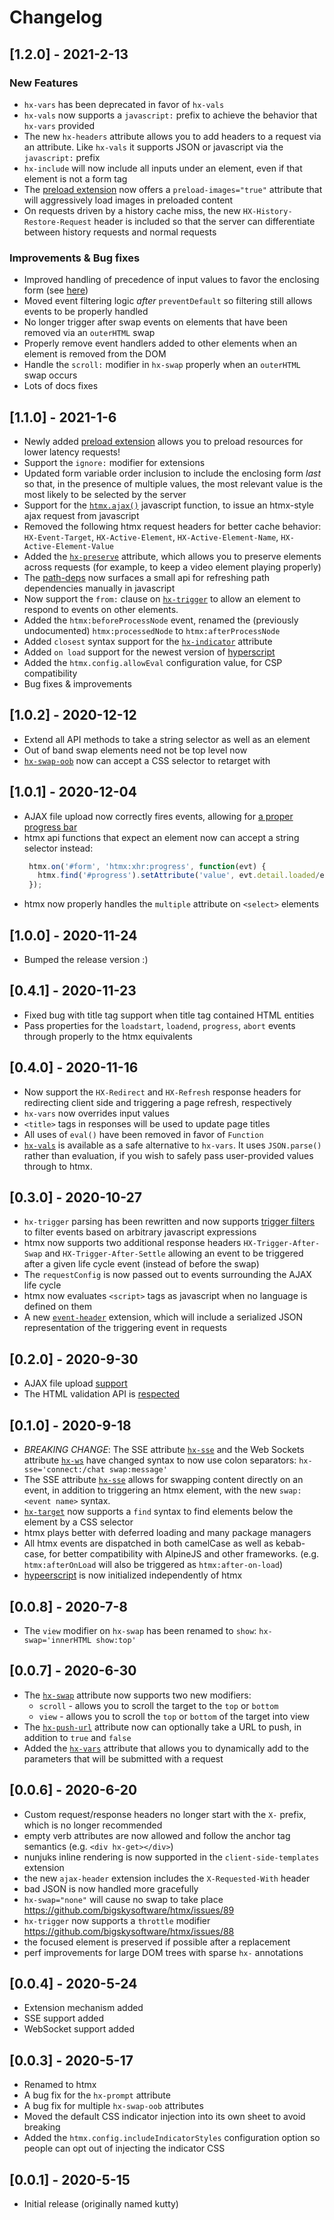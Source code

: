 # Changelog


## [1.2.0] - 2021-2-13

### New Features

* `hx-vars` has been deprecated in favor of `hx-vals`
* `hx-vals` now supports a `javascript:` prefix to achieve the behavior that `hx-vars` provided
* The new `hx-headers` attribute allows you to add headers to a request via an attribute.  Like `hx-vals` it supports
  JSON or javascript via the `javascript:` prefix
* `hx-include` will now include all inputs under an element, even if that element is not a form tag
* The [preload extension](https://htmx.org/extensions/preload/) now offers a `preload-images="true"` attribute that will aggressively load images in preloaded content
* On requests driven by a history cache miss, the new `HX-History-Restore-Request` header is included so that the server
  can differentiate between history requests and normal requests 

### Improvements & Bug fixes

* Improved handling of precedence of input values to favor the enclosing form (see [here](https://github.com/bigskysoftware/htmx/commit/a10e43d619dc340aa324d37772c06a69a2f47ec9))
* Moved event filtering logic *after* `preventDefault` so filtering still allows events to be properly handled
* No longer trigger after swap events on elements that have been removed via an `outerHTML` swap
* Properly remove event handlers added to other elements when an element is removed from the DOM
* Handle the `scroll:` modifier in `hx-swap` properly when an `outerHTML` swap occurs
* Lots of docs fixes

## [1.1.0] - 2021-1-6

* Newly added [preload extension](https://htmx.org/extensions/preload/) allows you to preload resources for lower
  latency requests!
* Support the `ignore:` modifier for extensions
* Updated form variable order inclusion to include the enclosing form *last* so that, in the presence of multiple 
  values, the most relevant value is the most likely to be selected by the server
* Support for the [`htmx.ajax()`](https://dev.htmx.org/api/#ajax) javascript function, to issue an htmx-style ajax 
  request from javascript
* Removed the following htmx request headers for better cache behavior: `HX-Event-Target`, `HX-Active-Element`, 
  `HX-Active-Element-Name`, `HX-Active-Element-Value`
* Added the [`hx-preserve`](https://dev.htmx.org/attributes/hx-preserve) attribute, which allows 
  you to preserve elements across requests (for example, to keep a video element playing properly)
* The [path-deps](https://dev.htmx.org/extensions/path-deps/#refresh) now surfaces a small api
  for refreshing path dependencies manually in javascript
* Now support the `from:` clause on [`hx-trigger`](https://dev.htmx.org/attributes/hx-trigger) to
  allow an element to respond to events on other elements.
* Added the `htmx:beforeProcessNode` event, renamed the (previously undocumented) `htmx:processedNode` to `htmx:afterProcessNode`
* Added `closest` syntax support for the [`hx-indicator`](https://dev.htmx.org/attributes/hx-indicator) attribute
* Added `on load` support for the newest version of [hyperscript](https://hyperscript.org)
* Added the `htmx.config.allowEval` configuration value, for CSP compatibility
* Bug fixes & improvements 

## [1.0.2] - 2020-12-12

* Extend all API methods to take a string selector as well as an element
* Out of band swap elements need not be top level now
* [`hx-swap-oob`](https://htmx.org/attributes/hx-swap-oob) now can accept a CSS selector to retarget with

## [1.0.1] - 2020-12-04

* AJAX file upload now correctly fires events, allowing for [a proper progress bar](https://htmx.org/examples/file-upload)
* htmx api functions that expect an element now can accept a string selector instead:
   ```js
    htmx.on('#form', 'htmx:xhr:progress', function(evt) {
      htmx.find('#progress').setAttribute('value', evt.detail.loaded/evt.detail.total * 100)
    });
   ```
* htmx now properly handles the `multiple` attribute on `<select>` elements

## [1.0.0] - 2020-11-24

* Bumped the release version :)

## [0.4.1] - 2020-11-23

* Fixed bug with title tag support when title tag contained HTML entities
* Pass properties for the `loadstart`, `loadend`, `progress`, `abort` events through properly to the htmx equivalents

## [0.4.0] - 2020-11-16

* Now support the `HX-Redirect` and `HX-Refresh` response headers for redirecting client side and triggering a page refresh, respectively
* `hx-vars` now overrides input values
* `<title>` tags in responses will be used to update page titles
* All uses of `eval()` have been removed in favor of `Function`
* [`hx-vals`](https://htmx.org/attributes/hx-vals) is available as a safe alternative to `hx-vars`.  It uses `JSON.parse()` rather than evaluation, if you wish to safely pass user-provided values through to htmx.

## [0.3.0] - 2020-10-27

* `hx-trigger` parsing has been rewritten and now supports [trigger filters](https://htmx.org/docs/#trigger-filters) to filter
  events based on arbitrary javascript expressions
* htmx now supports two additional response headers `HX-Trigger-After-Swap` and `HX-Trigger-After-Settle` allowing
  an event to be triggered after a given life cycle event (instead of before the swap)
* The `requestConfig` is now passed out to events surrounding the AJAX life cycle
* htmx now evaluates `<script>` tags as javascript when no language is defined on them
* A new [`event-header`](https://htmx.org/extensions/event-header) extension, which will include a serialized JSON representation of the triggering event in requests
  
## [0.2.0] - 2020-9-30

* AJAX file upload [support](https://htmx.org/docs#files)
* The HTML validation API is [respected](https://htmx.org/docs#validation)

## [0.1.0] - 2020-9-18

* *BREAKING CHANGE*: The SSE attribute [`hx-sse`](https://htmx.org/attributes/hx-sse/) and the Web Sockets attribute [`hx-ws`](https://htmx.org/attributes/hx-ws) have changed syntax to now use colon separators: `hx-sse='connect:/chat swap:message'`
* The SSE attribute [`hx-sse`](https://htmx.org/attributes/hx-sse/) allows for swapping content directly on an event, in addition to triggering an htmx element,
with the new `swap:<event name>` syntax.
* [`hx-target`](https://htmx.org/attributes/hx-target) now supports a `find` syntax to find elements below the element by a CSS selector
* htmx plays better with deferred loading and many package managers
* All htmx events are dispatched in both camelCase as well as kebab-case, for better compatibility with AlpineJS and other frameworks.  (e.g. `htmx:afterOnLoad` will also be triggered as
`htmx:after-on-load`)
* [hypeerscript](https://hyperscript.org) is now initialized independently of htmx

## [0.0.8] - 2020-7-8

* The `view` modifier on `hx-swap` has been renamed to `show`: `hx-swap='innerHTML show:top'`

## [0.0.7] - 2020-6-30

* The [`hx-swap`](https://htmx.org/attributes/hx-swap) attribute now supports two new modifiers:
    * `scroll` - allows you to scroll the target to the `top` or `bottom`
    * `view` - allows you to scroll the `top` or `bottom` of the target into view
* The [`hx-push-url`](https://htmx.org/attributes/hx-push-url) attribute now can optionally take a URL to push, in addition to `true` and `false`
* Added the [`hx-vars`](https://htmx.org/attributes/hx-vars) attribute that allows you to dynamically add to the parameters that will be submitted with a request

## [0.0.6] - 2020-6-20

* Custom request/response headers no longer start with the `X-` prefix, which is no longer recommended
* empty verb attributes are now allowed and follow the anchor tag semantics (e.g. `<div hx-get></div>`)
* nunjuks inline rendering is now supported in the `client-side-templates` extension
* the new `ajax-header` extension includes the `X-Requested-With` header
* bad JSON is now handled more gracefully
* `hx-swap="none"` will cause no swap to take place <https://github.com/bigskysoftware/htmx/issues/89>
* `hx-trigger` now supports a `throttle` modifier <https://github.com/bigskysoftware/htmx/issues/88>
* the focused element is preserved if possible after a replacement
* perf improvements for large DOM trees with sparse `hx-` annotations

## [0.0.4] - 2020-5-24

* Extension mechanism added
* SSE support added
* WebSocket support added

## [0.0.3] - 2020-5-17

* Renamed to htmx
* A bug fix for the `hx-prompt` attribute
* A bug fix for multiple `hx-swap-oob` attributes
* Moved the default CSS indicator injection into its own sheet to avoid breaking
* Added the `htmx.config.includeIndicatorStyles` configuration option so people can opt out of injecting the indicator CSS


## [0.0.1] - 2020-5-15

* Initial release (originally named kutty)
